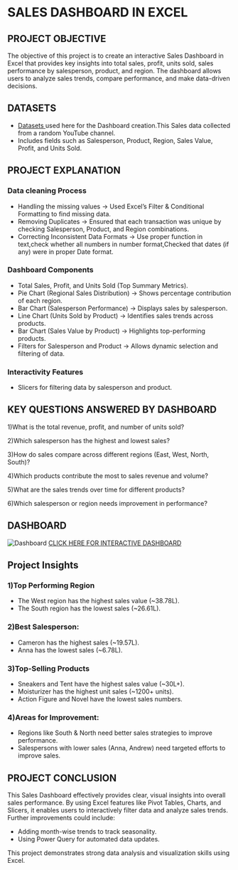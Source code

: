 # SALES DASHBOARD IN EXCEL
## PROJECT OBJECTIVE

The objective of this project is to create an interactive Sales Dashboard in Excel that provides key insights into total sales, profit, units sold, sales performance by salesperson, product, and region. The dashboard allows users to analyze sales trends, compare performance, and make data-driven decisions.

## DATASETS
 - <a href="Datasets.xlsx">Datasets </a> used here for the Dashboard creation.This Sales data collected from a random YouTube channel.
 - Includes fields such as Salesperson, Product, Region, Sales Value, Profit, and Units Sold.

 ## PROJECT EXPLANATION
 ### Data cleaning Process
 - Handling the missing values → Used Excel’s Filter & Conditional Formatting to find missing data.
 - Removing Duplicates → Ensured that each transaction was unique by checking Salesperson, Product, and Region combinations.
 - Correcting Inconsistent Data Formats → Use proper function in text,check whether all numbers in number format,Checked that dates (if any) were in proper Date format.
 ### Dashboard Components
- Total Sales, Profit, and Units Sold (Top Summary Metrics).
- Pie Chart (Regional Sales Distribution) → Shows percentage contribution of each region.
- Bar Chart (Salesperson Performance) → Displays sales by salesperson.
- Line Chart (Units Sold by Product) → Identifies sales trends across products.
- Bar Chart (Sales Value by Product) → Highlights top-performing products.
- Filters for Salesperson and Product → Allows dynamic selection and filtering of data.
 ### Interactivity Features
 - Slicers for filtering data by salesperson and product.

##  KEY QUESTIONS ANSWERED BY DASHBOARD
1)What is the total revenue, profit, and number of units sold? 

2)Which salesperson has the highest and lowest sales?

3)How do sales compare across different regions (East, West, North, South)?

4)Which products contribute the most to sales revenue and volume?

5)What are the sales trends over time for different products?

6)Which salesperson or region needs improvement in performance?

## DASHBOARD
  ![Dashboard](https://github.com/user-attachments/assets/7efca0f8-ad8d-4634-9700-48e19425d7ad)
  <a href="https://github.com/Jeevan-0198/SALES-DASHBOARD-IN-EXCEL/raw/refs/heads/main/Sales%20Dashboard.xlsx"> CLICK HERE FOR INTERACTIVE DASHBOARD</a>
## Project Insights
### 1)Top Performing Region
- The West region has the highest sales value (~38.78L).
- The South region has the lowest sales (~26.61L).
### 2)Best Salesperson:
- Cameron has the highest sales (~19.57L).
- Anna has the lowest sales (~6.78L).
### 3)Top-Selling Products
- Sneakers and Tent have the highest sales value (~30L+).
- Moisturizer has the highest unit sales (~1200+ units).
- Action Figure and Novel have the lowest sales numbers.
### 4)Areas for Improvement:
- Regions like South & North need better sales strategies to improve performance.
- Salespersons with lower sales (Anna, Andrew) need targeted efforts to improve sales.
## PROJECT CONCLUSION
  This Sales Dashboard effectively provides clear, visual insights into overall sales performance. By using Excel features like Pivot Tables, Charts, and Slicers, it enables users to interactively filter data and analyze sales trends. Further improvements could include:

- Adding month-wise trends to track seasonality.
- Using Power Query for automated data updates.

This project demonstrates strong data analysis and visualization skills using Excel.

 

